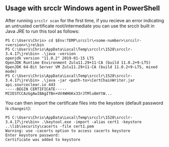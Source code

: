 ## Usage with srcclr Windows agent in PowerShell

After running `srcclr scan` for the first time, if you recieve an error indicating an untrusted certificate root/intermediate you can use the srcclr built in Java JRE to run this tool as follows:

```pwsh
PS C:\Users\Chris> cd $Env:TEMP\srcclr\<some-number>\srcclr-<version>\jre\bin
PS C:\Users\Chris\AppData\Local\Temp\srcclr\1528\srcclr-3.4.17\jre\bin> .\java -version
openjdk version "11.0.2" 2019-01-15 LTS
OpenJDK Runtime Environment Zulu11.29+11-CA (build 11.0.2+9-LTS)
OpenJDK 64-Bit Server VM Zulu11.29+11-CA (build 11.0.2+9-LTS, mixed mode)
PS C:\Users\Chris\AppData\Local\Temp\srcclr\1528\srcclr-3.4.17\jre\bin> .\java -jar <path-to>\CertChainWriter.jar api.sourceclear.io 443
-----BEGIN CERTIFICATE-----
MIIESTCCAzGgAwIBAgITBn+UV4WH6Kx33rJTMlu8mYtW...
```

You can then import the certificate files into the keystore (default password is `changeit`):

```pwsh
PS C:\Users\Chris\AppData\Local\Temp\srcclr\1528\srcclr-3.4.17\jre\bin> .\keytool.exe -import -alias cert1 -keystore ..\lib\security\cacerts -file cert1.pem
Warning: use -cacerts option to access cacerts keystore
Enter keystore password:
Certificate was added to keystore
```

